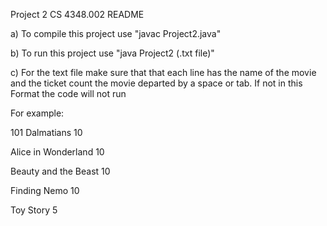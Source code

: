 Project 2 CS 4348.002 README

a) To compile this project use "javac Project2.java"

b) To run this project use "java Project2 (.txt file)"

c) For the text file make sure that that each line has the name of the movie
   and the ticket count the movie departed by a space or tab. If not in this 
   Format the code will not run

   For example:
   
   101 Dalmatians	   10
   
   Alice in Wonderland	   10
   
   Beauty and the Beast	   10
   
   Finding Nemo	   10
   
   Toy Story	   5
